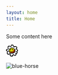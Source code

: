 ```yaml
---
layout: home
title: Home
---
```


Some content here

![flower](./media/flower.gif)

![blue-horse](./media/blue-horse)